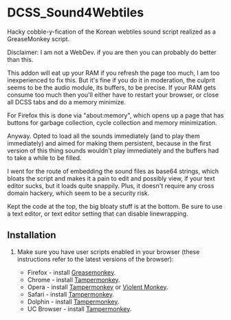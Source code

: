 # DCSS_Sound4Webtiles
Hacky cobble-y-fication of the Korean webtiles sound script realized as a GreaseMonkey script.

Disclaimer: I am not a WebDev. if you are then you can probably do better than this.

This addon will eat up your RAM if you refresh the page too much, I am too inexperienced to fix this.
But it's fine if you do it in moderation, the culprit seems to be the audio module, its buffers, to be precise.
If your RAM gets consume too much then you'll either have to restart your browser, or close all DCSS tabs and do a memory minimize.

For Firefox this is done via "about:memory", which opens up a page that has buttons for garbage collection, cycle collection and memory minimization.

Anyway.
Opted to load all the sounds immediately (and to play them immediately) and aimed for making them persistent, because in the first version of this thing sounds wouldn't play immediately and the buffers had to take a while to be filled.

I went for the route of embedding the sound files as base64 strings, which bloats the script and makes it a pain to edit and possibly view, if your text editor sucks, but it loads quite snappily.
Plus, it doesn't require any cross domain hackery, which seem to be a security risk.

Kept the code at the top, the big bloaty stuff is at the bottom. Be sure to use a text editor, or text editor setting that can disable linewrapping.

## Installation

1. Make sure you have user scripts enabled in your browser (these instructions refer to the latest versions of the browser):

	* Firefox - install [Greasemonkey](https://addons.mozilla.org/en-US/firefox/addon/greasemonkey/).
	* Chrome - install [Tampermonkey](https://tampermonkey.net/?ext=dhdg&browser=chrome).
	* Opera - install [Tampermonkey](https://tampermonkey.net/?ext=dhdg&browser=opera) or [Violent Monkey](https://addons.opera.com/en/extensions/details/violent-monkey/).
	* Safari - install [Tampermonkey](https://tampermonkey.net/?ext=dhdg&browser=safari).
	* Dolphin - install [Tampermonkey](https://tampermonkey.net/?ext=dhdg&browser=dolphin).
	* UC Browser - install [Tampermonkey](https://tampermonkey.net/?ext=dhdg&browser=ucweb).
